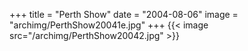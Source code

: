 +++
title = "Perth Show"
date = "2004-08-06"
image = "archimg/PerthShow20041e.jpg"
+++
{{< image src="/archimg/PerthShow20042.jpg" >}}